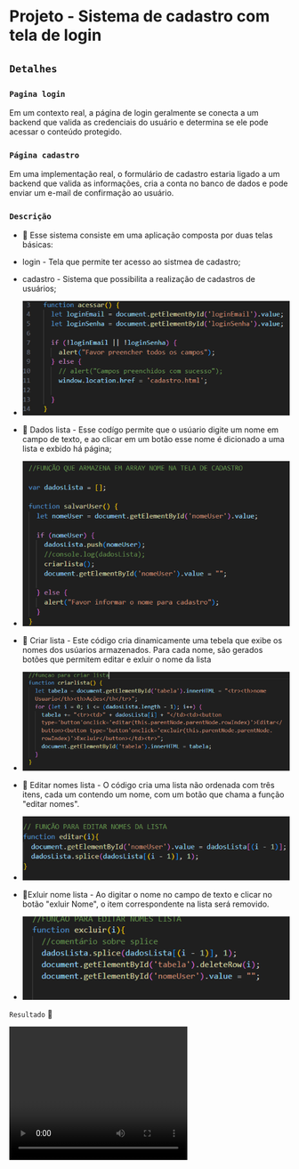 # Projeto - Sistema de cadastro com tela de login
## `` Detalhes ``
### ``Pagina login``
Em um contexto real, a página de login geralmente se conecta a um backend que valida as credenciais do usuário e determina se ele pode acessar o conteúdo protegido.

### ``Página cadastro``
Em uma implementação real, o formulário de cadastro estaria ligado a um backend que valida as informações, cria a conta no banco de dados e pode enviar um e-mail de confirmação ao usuário.
 
 


### ``Descrição``

* 🥇 Esse sistema consiste em uma aplicação composta por duas telas básicas:

* login - Tela que permite ter acesso ao sistmea de cadastro;
* cadastro - Sistema que possibilita a realização de cadastros de usuários;

* ![](img/funcao-acessar.png)


* 🥈 Dados lista - Esse codígo permite que o usúario digite um nome em campo de texto, e ao clicar 
em um botão esse nome é dicionado a uma lista e exbido há página;
 
 * ![](img/value.png)

* 🥉 Criar lista - Este código cria dinamicamente uma tebela que exibe os nomes dos usúarios armazenados.
Para cada nome, são gerados botões que permitem editar e exluir o nome da lista

 * ![](img/criarLista.png)

* 🏅 Editar nomes lista - O código cria uma lista não ordenada 
 com três itens, cada um contendo um nome, com um botão que chama a função "editar nomes".

 * ![](img/nomes.png)

 * 🏅Exluir nome lista - Ao digitar o nome no campo de texto e clicar no botão "exluir Nome", o item correspondente na lista será removido.

* ![](img/exluir.png)


``Resultado`` 🩷

<video width="320" height="240" controls>
  <source src="img/resultado.mp4" type="video/mp4">
</video>


